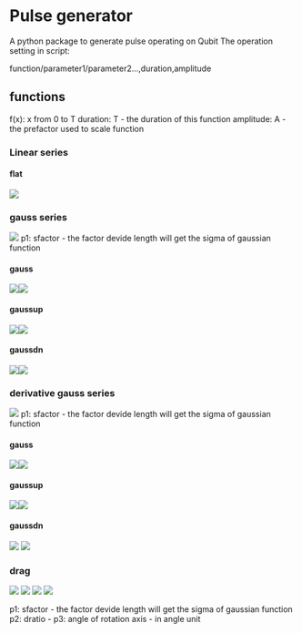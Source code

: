 # Pulse generator
A python package to generate pulse operating on Qubit 
The operation setting in script:

function/parameter1/parameter2...,duration,amplitude
## functions
f(x): x from 0 to T
duration: T - the duration of this function
amplitude: A - the prefactor used to scale function 
### Linear series
#### flat
<img src="https://render.githubusercontent.com/render/math?math=f(x)=A">

### gauss series
<img src="https://render.githubusercontent.com/render/math?math=f(x) = Ae^{-\frac{1}{2}(\frac{(x-x_0)}{\sigma}^2) }">
p1: sfactor - the factor devide length will get the sigma of gaussian function

####  gauss

<img src="https://render.githubusercontent.com/render/math?math=\sigma = \frac{T}{sfactor}"><img src="https://render.githubusercontent.com/render/math?math=x_0 = \frac{T}{2}">

#### gaussup

<img src="https://render.githubusercontent.com/render/math?math=\sigma = \frac{2T}{sfactor}"><img src="https://render.githubusercontent.com/render/math?math=x_0 = T">

#### gaussdn

<img src="https://render.githubusercontent.com/render/math?math=\sigma = \frac{2T}{sfactor}"><img src="https://render.githubusercontent.com/render/math?math=x_0 = 0">


### derivative gauss series
<img src="https://render.githubusercontent.com/render/math?math=f(x) = \frac{A}{\sigma^2}(x-x0)e^{-\frac{1}{2}(\frac{(x-x_0)}{\sigma}^2) }">
p1: sfactor - the factor devide length will get the sigma of gaussian function

#### gauss

<img src="https://render.githubusercontent.com/render/math?math=\sigma = \frac{T}{sfactor}"><img src="https://render.githubusercontent.com/render/math?math=x_0 = \frac{T}{2}">

#### gaussup

<img src="https://render.githubusercontent.com/render/math?math=\sigma = \frac{2T}{sfactor}"><img src="https://render.githubusercontent.com/render/math?math=x_0 = T">

#### gaussdn

<img src="https://render.githubusercontent.com/render/math?math=\sigma = \frac{2T}{sfactor}">
<img src="https://render.githubusercontent.com/render/math?math=x_0 = 0">


### drag
<img src="https://render.githubusercontent.com/render/math?math=f(x) = e^{i\theta }(Ae^{-\frac{1}{2}(\frac{x-x_0}{\sigma})^2} +iB\frac{(x-x0)}{\sigma^2}e^{-\frac{1}{2}(\frac{x-x_0}{\sigma})^2 })">
<img src="https://render.githubusercontent.com/render/math?math=\sigma = \frac{T}{sfactor}">
<img src="https://render.githubusercontent.com/render/math?math=x_0 = \frac{T}{2}">
<img src="https://render.githubusercontent.com/render/math?math=B = A\time ">

p1: sfactor - the factor devide length will get the sigma of gaussian function
p2: dratio - 
p3: angle of rotation axis - in angle unit
